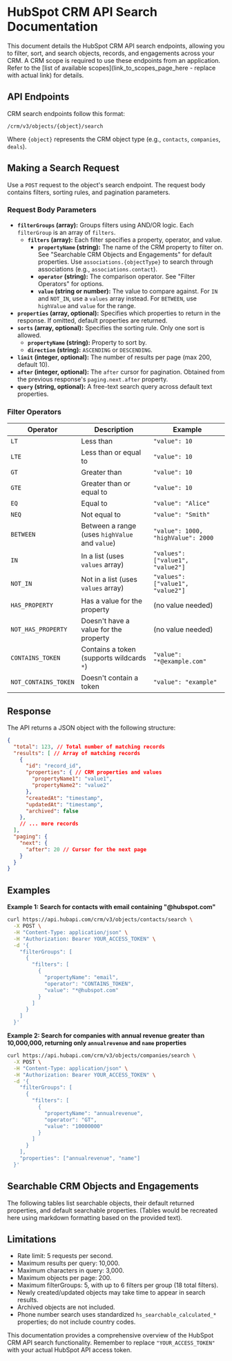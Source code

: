 # HubSpot CRM API Search Documentation

This document details the HubSpot CRM API search endpoints, allowing you to filter, sort, and search objects, records, and engagements across your CRM.  A CRM scope is required to use these endpoints from an application. Refer to the [list of available scopes](link_to_scopes_page_here -  replace with actual link) for details.

## API Endpoints

CRM search endpoints follow this format:

`/crm/v3/objects/{object}/search`

Where `{object}` represents the CRM object type (e.g., `contacts`, `companies`, `deals`).


## Making a Search Request

Use a `POST` request to the object's search endpoint. The request body contains filters, sorting rules, and pagination parameters.

### Request Body Parameters

* **`filterGroups` (array):**  Groups filters using AND/OR logic.  Each `filterGroup` is an array of `filters`.
    * **`filters` (array):** Each filter specifies a property, operator, and value.
        * **`propertyName` (string):** The name of the CRM property to filter on.  See "Searchable CRM Objects and Engagements" for default properties.  Use `associations.{objectType}` to search through associations (e.g., `associations.contact`).
        * **`operator` (string):** The comparison operator.  See "Filter Operators" for options.
        * **`value` (string or number):** The value to compare against. For `IN` and `NOT_IN`, use a `values` array instead.  For `BETWEEN`, use `highValue` and `value` for the range.
* **`properties` (array, optional):**  Specifies which properties to return in the response. If omitted, default properties are returned.
* **`sorts` (array, optional):**  Specifies the sorting rule. Only one sort is allowed.
    * **`propertyName` (string):** Property to sort by.
    * **`direction` (string):** `ASCENDING` or `DESCENDING`.
* **`limit` (integer, optional):** The number of results per page (max 200, default 10).
* **`after` (integer, optional):**  The `after` cursor for pagination.  Obtained from the previous response's `paging.next.after` property.
* **`query` (string, optional):** A free-text search query across default text properties.


### Filter Operators

| Operator       | Description                                      | Example                               |
|-----------------|--------------------------------------------------|---------------------------------------|
| `LT`            | Less than                                        | `"value": 10`                         |
| `LTE`           | Less than or equal to                            | `"value": 10`                         |
| `GT`            | Greater than                                       | `"value": 10`                         |
| `GTE`           | Greater than or equal to                           | `"value": 10`                         |
| `EQ`            | Equal to                                          | `"value": "Alice"`                     |
| `NEQ`           | Not equal to                                       | `"value": "Smith"`                     |
| `BETWEEN`       | Between a range (uses `highValue` and `value`)    | `"value": 1000, "highValue": 2000`     |
| `IN`            | In a list (uses `values` array)                   | `"values": ["value1", "value2"]`      |
| `NOT_IN`        | Not in a list (uses `values` array)               | `"values": ["value1", "value2"]`      |
| `HAS_PROPERTY`  | Has a value for the property                     |  (no value needed)                    |
| `NOT_HAS_PROPERTY` | Doesn't have a value for the property           |  (no value needed)                    |
| `CONTAINS_TOKEN` | Contains a token (supports wildcards `*`)        | `"value": "*@example.com"`            |
| `NOT_CONTAINS_TOKEN` | Doesn't contain a token                         | `"value": "example"`                  |


## Response

The API returns a JSON object with the following structure:

```json
{
  "total": 123, // Total number of matching records
  "results": [ // Array of matching records
    {
      "id": "record_id",
      "properties": { // CRM properties and values
        "propertyName1": "value1",
        "propertyName2": "value2"
      },
      "createdAt": "timestamp",
      "updatedAt": "timestamp",
      "archived": false
    },
    // ... more records
  ],
  "paging": {
    "next": {
      "after": 20 // Cursor for the next page
    }
  }
}
```

## Examples

**Example 1: Search for contacts with email containing "@hubspot.com"**

```bash
curl https://api.hubapi.com/crm/v3/objects/contacts/search \
  -X POST \
  -H "Content-Type: application/json" \
  -H "Authorization: Bearer YOUR_ACCESS_TOKEN" \
  -d '{
    "filterGroups": [
      {
        "filters": [
          {
            "propertyName": "email",
            "operator": "CONTAINS_TOKEN",
            "value": "*@hubspot.com"
          }
        ]
      }
    ]
  }'
```

**Example 2: Search for companies with annual revenue greater than 10,000,000, returning only `annualrevenue` and `name` properties**

```bash
curl https://api.hubapi.com/crm/v3/objects/companies/search \
  -X POST \
  -H "Content-Type: application/json" \
  -H "Authorization: Bearer YOUR_ACCESS_TOKEN" \
  -d '{
    "filterGroups": [
      {
        "filters": [
          {
            "propertyName": "annualrevenue",
            "operator": "GT",
            "value": "10000000"
          }
        ]
      }
    ],
    "properties": ["annualrevenue", "name"]
  }'
```

## Searchable CRM Objects and Engagements

The following tables list searchable objects, their default returned properties, and default searchable properties.  (Tables would be recreated here using markdown formatting based on the provided text).

## Limitations

* Rate limit: 5 requests per second.
* Maximum results per query: 10,000.
* Maximum characters in query: 3,000.
* Maximum objects per page: 200.
* Maximum filterGroups: 5, with up to 6 filters per group (18 total filters).
* Newly created/updated objects may take time to appear in search results.
* Archived objects are not included.
* Phone number search uses standardized `hs_searchable_calculated_*` properties; do not include country codes.


This documentation provides a comprehensive overview of the HubSpot CRM API search functionality.  Remember to replace `"YOUR_ACCESS_TOKEN"` with your actual HubSpot API access token.
